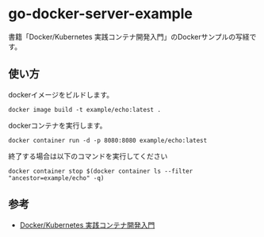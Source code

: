 # go-docker-server-example
書籍「Docker/Kubernetes 実践コンテナ開発入門」のDockerサンプルの写経です。

## 使い方
dockerイメージをビルドします。
```
docker image build -t example/echo:latest .
```
dockerコンテナを実行します。
```
docker container run -d -p 8080:8080 example/echo:latest
```
終了する場合は以下のコマンドを実行してください
```
docker container stop $(docker container ls --filter "ancestor=example/echo" -q)
```

## 参考
- [Docker/Kubernetes 実践コンテナ開発入門](https://www.amazon.co.jp/Docker-Kubernetes-%E5%AE%9F%E8%B7%B5%E3%82%B3%E3%83%B3%E3%83%86%E3%83%8A%E9%96%8B%E7%99%BA%E5%85%A5%E9%96%80-%E5%B1%B1%E7%94%B0-%E6%98%8E%E6%86%B2-ebook/dp/B07GP1Q3VT)
